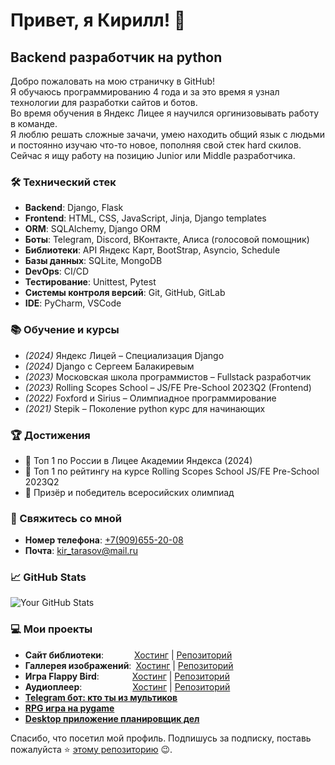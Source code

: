 # Привет, я Кирилл! 👋

## Backend разработчик на python

Добро пожаловать на мою страничку в GitHub!<br>
Я обучаюсь программированию 4 года и за это время я узнал технологии для разработки сайтов и ботов.<br>
Во время обучения в Яндекс Лицее я научился оргинизовывать работу в команде.<br>
Я люблю решать сложные зачачи, умею находить общий язык с людьми и постоянно изучаю что-то новое, пополняя свой стек hard скилов.<br>
Сейчас я ищу работу на позицию Junior или Middle разработчика.

### 🛠 Технический стек

- **Backend**: Django, Flask
- **Frontend**: HTML, CSS, JavaScript, Jinja, Django templates
- **ORM**: SQLAlchemy, Django ORM
- **Боты**: Telegram, Discord, ВКонтакте, Алиса (голосовой помощник)
- **Библиотеки**: API Яндекс Карт, BootStrap, Asyncio, Schedule
- **Базы данных**: SQLite, MongoDB
- **DevOps**: CI/CD
- **Тестирование**: Unittest, Pytest
- **Системы контроля версий**: Git, GitHub, GitLab
- **IDE**: PyCharm, VSCode

### 📚 Обучение и курсы
- *(2024)* Яндекс Лицей – Специализация Django
- *(2024)* Django с Сергеем Балакиревым
- *(2023)* Московская школа программистов – Fullstack разработчик
- *(2023)* Rolling Scopes School – JS/FE Pre-School 2023Q2 (Frontend)
- *(2022)* Foxford и Sirius – Олимпиадное программирование
- *(2021)* Stepik – Поколение python курс для начинающих
  
### 🏆 Достижения

- 🥇 Топ 1 по России в Лицее Академии Яндекса (2024)
- 🥇 Топ 1 по рейтингу на курсе Rolling Scopes School JS/FE Pre-School 2023Q2
- 🥇 Призёр и победитель всеросийских олимпиад

### 🤝 Свяжитесь со мной
- **Номер телефона**: [+7(909)655-20-08](tel:+7(909)655-20-08)
- **Почта**: [kir_tarasov@mail.ru](mailto:kir_tarasov@mail.ru)

### 📈 GitHub Stats

![Your GitHub Stats](https://github-readme-stats.vercel.app/api?username=Tarasyonok&show_icons=true&theme=radical)

### 💻 Мои проекты
- **Сайт библиотеки**:&emsp;&emsp;&emsp;&ensp;[Хостинг](https://tarasyonok.github.io/library) | [Репозиторий](https://github.com/Tarasyonok/library)
- **Галлерея изображений**:&ensp;[Хостинг](https://tarasyonok.github.io/image-gallery) | [Репозиторий](https://github.com/Tarasyonok/image-gallery)
- **Игра Flappy Bird**:&emsp;&emsp;&emsp;&ensp;&nbsp;[Хостинг](https://tarasyonok.github.io/flappy-bird) | [Репозиторий](https://github.com/Tarasyonok/flappy-bird)
- **Аудиоплеер**:&emsp;&emsp;&emsp;&emsp;&emsp;&ensp;&nbsp;[Хостинг](https://tarasyonok.github.io/audio-player) | [Репозиторий](https://github.com/Tarasyonok/audio-player)
- **[Telegram бот: кто ты из мультиков](https://github.com/Tarasyonok/lyceum-project-bot)**
- **[RPG игра на pygame](https://github.com/Tarasyonok/lyceum-project-pygame)**
- **[Desktop приложение планировщик дел](https://github.com/Tarasyonok/lyceum-project-PyQt5)**

Спасибо, что посетил мой профиль. Подпишусь за подписку, поставь пожалуйста ⭐ [этому репозиторию](https://github.com/Tarasyonok/Tarasyonok) 😉.

